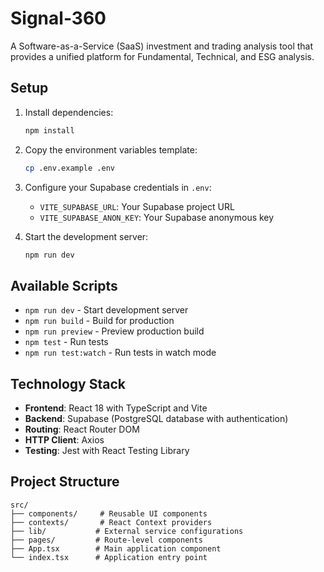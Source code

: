 # Signal-360

A Software-as-a-Service (SaaS) investment and trading analysis tool that provides a unified platform for Fundamental, Technical, and ESG analysis.

## Setup

1. Install dependencies:
   ```bash
   npm install
   ```

2. Copy the environment variables template:
   ```bash
   cp .env.example .env
   ```

3. Configure your Supabase credentials in `.env`:
   - `VITE_SUPABASE_URL`: Your Supabase project URL
   - `VITE_SUPABASE_ANON_KEY`: Your Supabase anonymous key

4. Start the development server:
   ```bash
   npm run dev
   ```

## Available Scripts

- `npm run dev` - Start development server
- `npm run build` - Build for production
- `npm run preview` - Preview production build
- `npm test` - Run tests
- `npm run test:watch` - Run tests in watch mode

## Technology Stack

- **Frontend**: React 18 with TypeScript and Vite
- **Backend**: Supabase (PostgreSQL database with authentication)
- **Routing**: React Router DOM
- **HTTP Client**: Axios
- **Testing**: Jest with React Testing Library

## Project Structure

```
src/
├── components/     # Reusable UI components
├── contexts/       # React Context providers
├── lib/           # External service configurations
├── pages/         # Route-level components
├── App.tsx        # Main application component
└── index.tsx      # Application entry point
```